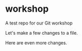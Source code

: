 # workshop
A test repo for our Git workshop

Let's make a few changes to a file. 

Here are even more changes. 